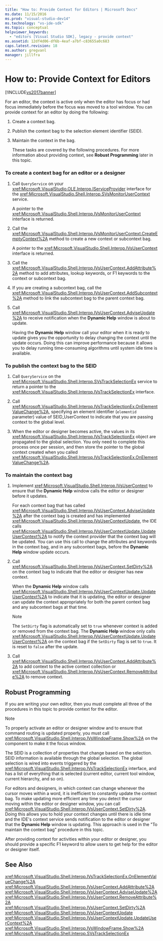 ```yaml
---
title: "How to: Provide Context for Editors | Microsoft Docs"
ms.date: 11/15/2016
ms.prod: "visual-studio-dev14"
ms.technology: "vs-ide-sdk"
ms.topic: conceptual
helpviewer_keywords: 
  - "editors [Visual Studio SDK], legacy - provide context"
ms.assetid: 12df4d06-df6b-4eaf-a7bf-c83655a0c683
caps.latest.revision: 18
ms.author: gregvanl
manager: jillfra
---
```

# How to: Provide Context for Editors
[!INCLUDE[vs2017banner](../includes/vs2017banner.md)]

For an editor, the context is active only when the editor has focus or had focus immediately before the focus was moved to a tool window. You can provide context for an editor by doing the following:  
  
1. Create a context bag.  
  
2. Publish the context bag to the selection element identifier (SEID).  
  
3. Maintain the context in the bag.  
  
   These tasks are covered by the following procedures. For more information about providing context, see **Robust Programming** later in this topic.  
  
### To create a context bag for an editor or a designer  
  
1.  Call `QueryService` on your <xref:Microsoft.VisualStudio.OLE.Interop.IServiceProvider> interface for the <xref:Microsoft.VisualStudio.Shell.Interop.SVsMonitorUserContext> service.  
  
     A pointer to the <xref:Microsoft.VisualStudio.Shell.Interop.IVsMonitorUserContext> interface is returned.  
  
2.  Call the <xref:Microsoft.VisualStudio.Shell.Interop.IVsMonitorUserContext.CreateEmptyContext%2A> method to create a new context or subcontext bag.  
  
     A pointer to the <xref:Microsoft.VisualStudio.Shell.Interop.IVsUserContext> interface is returned.  
  
3.  Call the <xref:Microsoft.VisualStudio.Shell.Interop.IVsUserContext.AddAttribute%2A> method to add attributes, lookup keywords, or F1 keywords to the context or subcontext bag.  
  
4.  If you are creating a subcontext bag, call the <xref:Microsoft.VisualStudio.Shell.Interop.IVsUserContext.AddSubcontext%2A> method to link the subcontext bag to the parent context bag.  
  
5.  Call <xref:Microsoft.VisualStudio.Shell.Interop.IVsUserContext.AdviseUpdate%2A> to receive notification when the **Dynamic Help** window is about to update.  
  
     Having the **Dynamic Help** window call your editor when it is ready to update gives you the opportunity to delay changing the context until the update occurs. Doing this can improve performance because it allows you to delay running time-consuming algorithms until system idle time is available.  
  
### To publish the context bag to the SEID  
  
1.  Call `QueryService` on the <xref:Microsoft.VisualStudio.Shell.Interop.SVsTrackSelectionEx> service to return a pointer to the <xref:Microsoft.VisualStudio.Shell.Interop.IVsTrackSelectionEx> interface.  
  
2.  Call <xref:Microsoft.VisualStudio.Shell.Interop.IVsTrackSelectionEx.OnElementValueChange%2A>, specifying an element identifier (`elementid` parameter) value of SEID_UserContext to indicate that you are passing context to the global level.  
  
3.  When the editor or designer becomes active, the values in its <xref:Microsoft.VisualStudio.Shell.Interop.IVsTrackSelectionEx> object are propagated to the global selection. You only need to complete this process once per session, and then store the pointer to the global context created when you called <xref:Microsoft.VisualStudio.Shell.Interop.IVsTrackSelectionEx.OnElementValueChange%2A>.  
  
### To maintain the context bag  
  
1.  Implement <xref:Microsoft.VisualStudio.Shell.Interop.IVsUserContext> to ensure that the **Dynamic Help** window calls the editor or designer before it updates.  
  
     For each context bag that has called <xref:Microsoft.VisualStudio.Shell.Interop.IVsUserContext.AdviseUpdate%2A> after the context bag is created and has implemented <xref:Microsoft.VisualStudio.Shell.Interop.IVsUserContextUpdate>, the IDE calls <xref:Microsoft.VisualStudio.Shell.Interop.IVsUserContextUpdate.UpdateUserContext%2A> to notify the context provider that the context bag will be updated. You can use this call to change the attributes and keywords in the context bag, and in any subcontext bags, before the **Dynamic Help** window update occurs.  
  
2.  Call <xref:Microsoft.VisualStudio.Shell.Interop.IVsUserContext.SetDirty%2A> on the context bag to indicate that the editor or designer has new context.  
  
     When the **Dynamic Help** window calls <xref:Microsoft.VisualStudio.Shell.Interop.IVsUserContextUpdate.UpdateUserContext%2A> to indicate that it is updating, the editor or designer can update the context appropriately for both the parent context bag and any subcontext bags at that time.  
  
    > [!NOTE]
    >  The `SetDirty` flag is automatically set to `true` whenever context is added or removed from the context bag. The **Dynamic Help** window only calls <xref:Microsoft.VisualStudio.Shell.Interop.IVsUserContextUpdate.UpdateUserContext%2A> on the context bag if the `SetDirty` flag is set to `true`. It is reset to `false` after the update.  
  
3.  Call <xref:Microsoft.VisualStudio.Shell.Interop.IVsUserContext.AddAttribute%2A> to add context to the active context collection or <xref:Microsoft.VisualStudio.Shell.Interop.IVsUserContext.RemoveAttribute%2A> to remove context.  
  
## Robust Programming  
 If you are writing your own editor, then you must complete all three of the procedures in this topic to provide context for the editor.  
  
> [!NOTE]
>  To properly activate an editor or designer window and to ensure that command routing is updated properly, you must call <xref:Microsoft.VisualStudio.Shell.Interop.IVsWindowFrame.Show%2A> on the component to make it the focus window.  
  
 The SEID is a collection of properties that change based on the selection. SEID information is available through the global selection. The global selection is wired into events triggered by the <xref:Microsoft.VisualStudio.Shell.Interop.IVsTrackSelectionEx> interface, and has a list of everything that is selected (current editor, current tool window, current hierarchy, and so on).  
  
 For editors and designers, in which context can change whenever the cursor moves within a word, it is inefficient to constantly update the context bag. To make updating more efficient any time you detect the cursor moving within the editor or designer window, you can call <xref:Microsoft.VisualStudio.Shell.Interop.IVsUserContext.SetDirty%2A>. Doing this allows you to hold your context changes until there is idle time and the IDE's context service sends notification to the editor or designer that the **Dynamic Help** window is updating. This approach is used in the "To maintain the context bag" procedure in this topic.  
  
 After providing context for activities within your editor or designer, you should provide a specific F1 keyword to allow users to get help for the editor or designer itself.  
  
## See Also  
 <xref:Microsoft.VisualStudio.Shell.Interop.IVsTrackSelectionEx.OnElementValueChange%2A>   
 <xref:Microsoft.VisualStudio.Shell.Interop.IVsUserContext.AddAttribute%2A>   
 <xref:Microsoft.VisualStudio.Shell.Interop.IVsUserContext.AdviseUpdate%2A>   
 <xref:Microsoft.VisualStudio.Shell.Interop.IVsUserContext.RemoveAttribute%2A>   
 <xref:Microsoft.VisualStudio.Shell.Interop.IVsUserContext.SetDirty%2A>   
 <xref:Microsoft.VisualStudio.Shell.Interop.IVsUserContextUpdate>   
 <xref:Microsoft.VisualStudio.Shell.Interop.IVsUserContextUpdate.UpdateUserContext%2A>   
 <xref:Microsoft.VisualStudio.Shell.Interop.IVsWindowFrame.Show%2A>   
 <xref:Microsoft.VisualStudio.Shell.Interop.SVsTrackSelectionEx>
